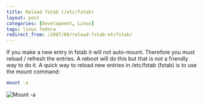 ```yaml
---
title: Reload fstab (/etc/fstab)
layout: post
categories: [Development, Linux]
tags: linux fedora
redirect_from: /2007/08/reload-fstab-etcfstab/
---
```


If you make a new entry in fstab it will not auto-mount.  Therefore you must reload / refresh the entries.  A reboot will do this but that is not a friendly way to do it.  A quick way to reload new entries in /etc/fstab (fstab) is to use the mount command:
```bash
mount -a
```

<img class="carbon" src="https://s3-us-west-2.amazonaws.com/chrisschuld.com/images/reload-fstab.png" alt="Mount -a" />

